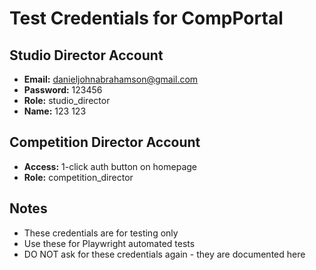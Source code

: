 # Test Credentials for CompPortal

## Studio Director Account
- **Email:** danieljohnabrahamson@gmail.com
- **Password:** 123456
- **Role:** studio_director
- **Name:** 123 123

## Competition Director Account
- **Access:** 1-click auth button on homepage
- **Role:** competition_director

## Notes
- These credentials are for testing only
- Use these for Playwright automated tests
- DO NOT ask for these credentials again - they are documented here
